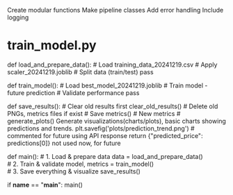 Create modular functions
Make pipeline classes
Add error handling
Include logging

# train_model.py
def load_and_prepare_data():
    # Load training_data_20241219.csv
    # Apply scaler_20241219.joblib
    # Split data (train/test)
    pass

def train_model():
    # Load best_model_20241219.joblib
    # Train model - future prediction
    # Validate performance
    pass

def save_results():
    # Clear old results first
    clear_old_results()  # Delete old PNGs, metrics files if exist
    # Save metrics() # New metrics
    # generate_plots() Generate visualizations(charts/plots), basic charts showing predictions and trends. plt.savefig('plots/prediction_trend.png')
    # commented for future using API response return {"predicted_price": predictions[0]} not used now, for future

def main():
    # 1. Load & prepare data
    data = load_and_prepare_data()    
    # 2. Train & validate
    model, metrics = train_model()    
    # 3. Save everything & visualize
    save_results()

if __name__ == "__main__":
    main()

